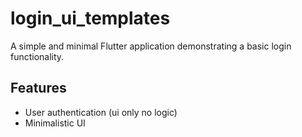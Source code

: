 # login_ui_templates

A simple and minimal Flutter application demonstrating a basic login functionality.

## Features

- User authentication (ui only no logic)
- Minimalistic UI
